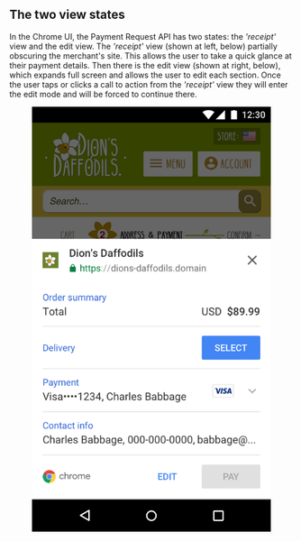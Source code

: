 ## The two view states

In the Chrome UI, the Payment Request API has
two states: the <em>'receipt'</em> view and the edit view. The
<em>'receipt'</em> view (shown at left, below) partially obscuring the
merchant's site. This allows the user to take a quick glance at their
payment details. Then there is the edit view (shown at right, below),
which expands full screen and allows the user to edit each section.
Once the user taps or clicks a call to action from the
<em>'receipt'</em> view they will enter the edit mode and will be
forced to continue there.

<div class="attempt-left">
  <figure>
    <img src="https://github.com/satzz/WebFundamentals/blob/master/src/content/en/fundamentals/payments/images/state01-receipt-view.png?raw=true" alt="This is an example of the 'receipt' view">
  </figure>
</div>
